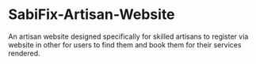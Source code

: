 # SabiFix-Artisan-Website
An artisan website designed specifically for skilled artisans to register via website in other for users to find them and book them for their services rendered.
